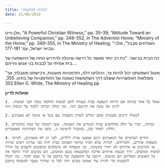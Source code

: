 ```yaml
---
title: 'נקודות למחשבה'
date: 21/06/2019

---
```


אלן ווייט,  “A Powerful Christian Witness,” pp. 35–39; “Attitude Toward an Unbelieving Companion,” pp. 348–352, in The Adventist Home; “Ministry of the Home,” pp. 349–355, in The Ministry of Healing; "השליחים מבבל", מלכי ונביאי ישראל, עמ' 177-181.

כח הבית בבישור. "כח רב יותר מאשר כל דרשה שיכולה להידרש כוחה של ההשפעה של בית אמיתי על לבבות בני אנוש וחייהם….

"מעגל השפעתנו יכול להיות צר, ויכולתנו דלה, הזדמנויות מועטות, ורכישתנו מוגבלת; אך מופלאות האפשרויות ששלנו דרך השתמשות נאמנה של ההזדמנויות של בתינו. 355, 352   Ellen G. White, The Ministry of Healing pp

**שאלות לדיון**

`1.	שאלו כל אחד בכיתה אם הייתה השפעה בבית שעזרה להם לעשות החלטה טובה לגבי המשיח. דונו מה עשה את הרושם הזה. מה יכולה הכיתה ללמוד על הניסיון הזה?`

`2.	באילו דרכים מעשיות אתם יכולים לשרת משפחה עם בעל או אישה לא מאמינים?`

`3.	ככיתה, דברו על חלק מהלחצים בבית הנוגדים את האמונה. עשו רשימה של כמה מהדברים הללו; לאחר מכן, במקביל לרשימה זו, כתבו את הפתרונות האפשריים.`

`4.	החיים הפרטיים של המאמינים הינם אמצעי עדות לילדים, לבני זוג לא מאמינים, לקרובי משפחה אחרים, ולאורחים. למרות שלא תמיד שיתוף האמונה בבית יהיה כפי שהיינו רוצים שיהיה או הקרובים או אורחים לא יחזרו בתשובה, בני משפחה לא מושלמים מחפשים להצביע על הדרך למשיח המושלם. דרך הכנסת אורחים אדיבה המתבטאת בשם המושיע, הם מביעים לגדר החסד את כל האנשים שאליהם הם מגיעים. חישבו על ההשפעה של ביתכם על מי שבא לבקר. מה תוכלו לעשות כדי להיות עדי אמונה טובים יותר לכל מי שדורך מעבר למשקוף ביתכם?`